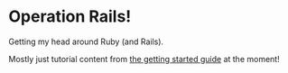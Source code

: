# Operation Rails!

Getting my head around Ruby (and Rails).

Mostly just tutorial content from [the getting started guide](http://guides.rubyonrails.org/) at the moment!
